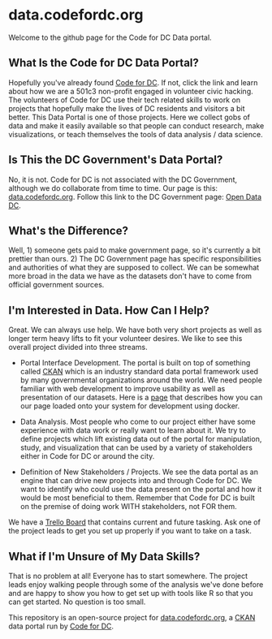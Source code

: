 # data.codefordc.org

Welcome to the github page for the Code for DC Data portal.

## What Is the Code for DC Data Portal?

Hopefully you've already found [Code for DC](https://codefordc.org).  If not, click the link and learn about how we are a 501c3 non-profit engaged in volunteer civic hacking.  The volunteers of Code for DC use their tech related skills to work on projects that hopefully make the lives of DC residents and visitors a bit better.  This Data Portal is one of those projects.  Here we collect gobs of data and make it easily available so that people can conduct research, make visualizations, or teach themselves the tools of data analysis / data science.

## Is This the DC Government's Data Portal?

No, it is not.  Code for DC is not associated with the DC Government, although we do collaborate from time to time.  Our page is this: [data.codefordc.org](http://data.codefordc.org/).  Follow this link to the DC Government page:  [Open Data DC](https://opendata.dc.gov/).

## What's the Difference?

Well, 1) someone gets paid to make government page, so it's currently a bit prettier than ours.  2) The DC Government page has specific responsibilities and authorities of what they are supposed to collect.  We can be somewhat more broad in the data we have as the datasets don't have to come from official government sources.

## I'm Interested in Data.  How Can I Help?

Great.  We can always use help.  We have both very short projects as well as longer term heavy lifts to fit your volunteer desires.  We like to see this overall project divided into three streams.

* Portal Interface Development.  The portal is built on top of something called [CKAN](https://ckan.org/) which is an industry standard data portal framework used by many governmental organizations around the world.  We need people familiar with web development to improve usability as well as presentation of our datasets.  Here is a [page](buildingTheSide.md) that describes how you can our page loaded onto your system for development using docker.

* Data Analysis.  Most people who come to our project either have some experience with data work or really want to learn about it.  We try to define projects which lift existing data out of the portal for manipulation, study, and visualization that can be used by a variety of stakeholders either in Code for DC or around the city.

* Definition of New Stakeholders / Projects.  We see the data portal as an engine that can drive new projects into and through Code for DC.  We want to identify who could use the data present on the portal and how it would be most beneficial to them.  Remember that Code for DC is built on the premise of doing work WITH stakeholders, not FOR them.

We have a [Trello Board](https://trello.com/b/m2LgZg7g/codefordc-data-portal) that contains current and future tasking.  Ask one of the project leads to get you set up properly if you want to take on a task.

## What if I'm Unsure of My Data Skills?

That is no problem at all!  Everyone has to start somewhere.  The project leads enjoy walking people through some of the analysis we've done before and are happy to show you how to get set up with tools like R so that you can get started.  No question is too small.     






This repository is an open-source project for [data.codefordc.org](http://data.codefordc.org/), a [CKAN](https://ckan.org/) data portal run by [Code for DC](https://codefordc.org/).
